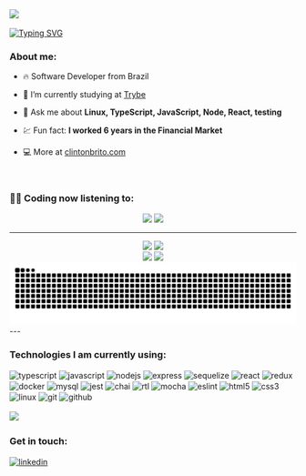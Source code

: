 <div>
<img src="https://user-images.githubusercontent.com/105871036/229656979-a98da0e7-f07a-4f4f-b06b-9c023b066859.gif"><br>
</div>

[![Typing SVG](https://readme-typing-svg.demolab.com?font=Fira+Code&size=12&pause=1000&width=435&lines=Hello+there!+👋)](https://git.io/typing-svg)
<br>

### About me:
- 🔥 Software Developer from Brazil

- 🔭 I’m currently studying at [Trybe](https://github.com/Tryber)

- 💬 Ask me about **Linux, TypeScript, JavaScript, Node, React, testing**

- 💹 Fun fact: **I worked 6 years in the Financial Market**

- 💻 More at [clintonbrito.com](https://clintonbrito.com)
<br><br><br>

### 👨‍💻 Coding now listening to:
<div style="display: inline_block" align="center">
    <img height="250em" src="https://spotify-github-profile.vercel.app/api/view?uid=clintongeeks&cover_image=true&theme=default&show_offline=true&background_color=212121&interchange=false&bar_color=53b14f&bar_color_cover=true">
    <img height="250em" src="https://spotify-recently-played-readme.vercel.app/api?user=clintongeeks&unique={true|1|on|yes}">
</div>

---

<div style="display: inline_block" align="center">
    <img height="180em" src="https://github-readme-stats.vercel.app/api?username=clintonbrito&show_icons=true&theme=dracula">
    <img height="180em" src="https://github-readme-stats.vercel.app/api/top-langs/?username=clintonbrito&layout=compact&theme=dracula">
</div>

<div style="display: inline_block" align="center">
    <img height="135em" src="https://streak-stats.demolab.com?user=clintonbrito&theme=dracula">
    <img height="135em" src="http://github-profile-summary-cards.vercel.app/api/cards/profile-details?username=clintonbrito&theme=dracula">
</div>

<div align="center">
    <img src="https://github.com/clintonbrito/clintonbrito/blob/output/github-contribution-grid-snake-dark.svg">
</div>
---

### Technologies I am currently using:
<div style="display: inline_block">
    <img align="center" alt="typescript" height="20" src="https://img.shields.io/badge/-TypeScript-05122A?style=flat&logo=typescript" />
    <img align="center" alt="javascript" height="20" src="https://img.shields.io/badge/-JavaScript-05122A?style=flat&logo=javascript" />
    <img align="center" alt="nodejs" height="20" src="https://img.shields.io/badge/-Node.JS-05122A?style=flat&logo=node.js" />
    <img align="center" alt="express" height="20" src="https://img.shields.io/badge/-Express-05122A?style=flat&logo=express" />
    <img align="center" alt="sequelize" height="20" src="https://img.shields.io/badge/-Sequelize-05122A?style=flat&logo=sequelize" />
    <img align="center" alt="react" height="20" src="https://img.shields.io/badge/-React-05122A?style=flat&logo=react" />
    <img align="center" alt="redux" height="20" src="https://img.shields.io/badge/-Redux-05122A?style=flat&logo=redux" />
    <img align="center" alt="docker" height="20" src="https://img.shields.io/badge/-Docker-05122A?style=flat&logo=docker" />
    <img align="center" alt="mysql" height="20" src="https://img.shields.io/badge/-MySQL-05122A?style=flat&logo=mysql" />
    <img align="center" alt="jest" height="20" src="https://img.shields.io/badge/-Jest-05122A?style=flat&logo=jest" />
    <img align="center" alt="chai" height="20" src="https://img.shields.io/badge/-Chai-05122A?style=flat&logo=chai" />
    <img align="center" alt="rtl" height="20" src="https://img.shields.io/badge/-React%20Testing%20Library-05122A?style=flat&logo=rtl" />
    <img align="center" alt="mocha" height="20" src="https://img.shields.io/badge/-Mocha-05122A?style=flat&logo=mocha" />
    <img align="center" alt="eslint" height="20" src="https://img.shields.io/badge/-ESLint-05122A?style=flat&logo=eslint" />
    <img align="center" alt="html5" height="20" src="https://img.shields.io/badge/-HTML5-05122A?style=flat&logo=html5" />
    <img align="center" alt="css3" height="20" src="https://img.shields.io/badge/-CSS3-05122A?style=flat&logo=css3" />
    <img align="center" alt="linux" height="20" src="https://img.shields.io/badge/-Linux-05122A?style=flat&logo=linux" />
    <img align="center" alt="git" height="20" src="https://img.shields.io/badge/-Git-05122A?style=flat&logo=git" />
    <img align="center" alt="github" height="20" src="https://img.shields.io/badge/-GitHub-05122A?style=flat&logo=github" />
</div>

<br>
<div>
    <img src="https://user-images.githubusercontent.com/105871036/229659538-87ab2ec3-c584-4781-8d97-97bfd143f654.gif">
</div>

### Get in touch:
<a href="https://linkedin.com/in/clintonbrito" target="_blank">
  <img align="center" height="20" src="https://img.shields.io/badge/-clintonbrito-05122A?style=flat&logo=linkedin" alt="linkedin"/>
</a>

